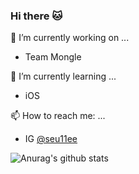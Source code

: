 ### Hi there 🐱

<!--
**seu11ee/seu11ee** is a ✨ _special_ ✨ repository because its `README.md` (this file) appears on your GitHub profile.

Here are some ideas to get you started:


-->
🔭 I’m currently working on ...
- Team Mongle

🌱 I’m currently learning ...
- iOS

📫 How to reach me: ...
- IG <a href="www.instagram.com/seu11ee">@seu11ee</a>

![Anurag's github stats](https://github-readme-stats.vercel.app/api?username=seu11ee&show_icons=true)
<br>
<!--[![Top Langs](https://github-readme-stats.vercel.app/api/top-langs/?username=seu11ee&layout=compact)](https://github.com/anuraghazra/github-readme-stats)
-->
